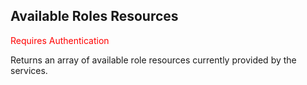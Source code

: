 ## Available Roles Resources
<span style="color:red">Requires Authentication</span> 

Returns an array of available role resources currently provided by the services.


